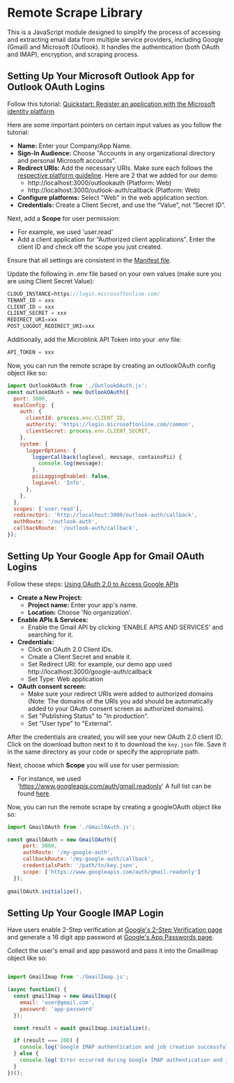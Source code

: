 # Remote Scrape Library
This is a JavaScript module designed to simplify the process of accessing and extracting email data from multiple service providers, including Google (Gmail) and Microsoft (Outlook). It handles the authentication (both OAuth and IMAP), encryption, and scraping process. 


## Setting Up Your Microsoft Outlook App for Outlook OAuth Logins

Follow this tutorial: [Quickstart: Register an application with the Microsoft identity platform](https://learn.microsoft.com/en-us/azure/active-directory/develop/quickstart-register-app)

Here are some important pointers on certain input values as you follow the tutorial:
- **Name:** Enter your Company/App Name.
- **Sign-In Audience:** Choose "Accounts in any organizational directory and personal Microsoft accounts".
- **Redirect URIs:** Add the necessary URIs. Make sure each follows the [respective platform guideline](https://learn.microsoft.com/en-us/azure/active-directory/develop/reply-url). Here are 2 that we added for our demo:
    - http://localhost:3000/outlookauth (Platform: Web)
    - http://localhost:3000/outlook-auth/callback (Platform: Web)
- **Configure platforms:** Select "Web" in the web application section.
- **Credentials:** Create a Client Secret, and use the “Value”, not “Secret ID”.

Next, add a **Scope** for user permission:
- For example, we used 'user.read'
- Add a client application for “Authorized client applications”. Enter the client ID and check off the scope you just created.

Ensure that all settings are consistent in the [Manifest file](https://learn.microsoft.com/en-us/azure/active-directory/develop/reference-app-manifest?WT.mc_id=Portal-Microsoft_AAD_RegisteredApps).

Update the following in .env file based on your own values (make sure you are using Client Secret Value):
```javascript
CLOUD_INSTANCE=https://login.microsoftonline.com/
TENANT_ID = xxx
CLIENT_ID = xxx
CLIENT_SECRET = xxx
REDIRECT_URI=xxx
POST_LOGOUT_REDIRECT_URI=xxx
```

Additionally, add the Microblink API Token into your .env file:
```javascript
API_TOKEN = xxx
```

Now, you can run the remote scrape by creating an outlookOAuth config object like so:

```javascript
import OutlookOAuth from './OutlookOAuth.js';
const outlookOAuth = new OutlookOAuth({
  port: 3000,
  msalConfig: {
    auth: {
      clientId: process.env.CLIENT_ID,
      authority: 'https://login.microsoftonline.com/common',
      clientSecret: process.env.CLIENT_SECRET,
    },
    system: {
      loggerOptions: {
        loggerCallback(loglevel, message, containsPii) {
          console.log(message);
        },
        piiLoggingEnabled: false,
        logLevel: 'Info',
      },
    },
  },
  scopes: ['user.read'],
  redirectUri: 'http://localhost:3000/outlook-auth/callback',
  authRoute: '/outlook-auth',
  callbackRoute: '/outlook-auth/callback',
});
```


## Setting Up Your Google App for Gmail OAuth Logins

Follow these steps: [Using OAuth 2.0 to Access Google APIs](https://support.google.com/cloud/answer/6158849)

- **Create a New Project:**<br>
    - **Project name:** Enter your app's name.<br>
    - **Location:** Choose 'No organization'.
- **Enable APIs & Services:**<br>
    - Enable the Gmail API by clicking 'ENABLE APIS AND SERVICES' and searching for it.
- **Credentials:**<br>
    - Click on OAuth 2.0 Client IDs.<br>
    - Create a Client Secret and enable it.<br> 
    - Set Redirect URI: for example, our demo app used http://localhost:3000/google-auth/callback<br>
    - Set Type: Web application
- **OAuth consent screen:**<br>
    - Make sure your redirect URIs were added to authorized domains (Note: The domains of the URIs you add should be automatically added to your OAuth consent screen as authorized domains).<br>
    - Set "Publishing Status" to "In production".<br>
    - Set "User type" to "External".

After the credentials are created, you will see your new OAuth 2.0 client ID. Click on the download button next to it to download the `key.json` file. Save it in the same directory as your code or specify the appropriate path.

Next, choose which **Scope** you will use for user permission:
- For instance, we used 'https://www.googleapis.com/auth/gmail.readonly'
A full list can be found [here](https://developers.google.com/identity/protocols/oauth2/scopes). 

 Now, you can run the remote scrape by creating a googleOAuth object like so:

```javascript
import GmailOAuth from './GmailOAuth.js';

const gmailOAuth = new GmailOAuth({
     port: 3000,
     authRoute: '/my-google-auth',
     callbackRoute: '/my-google-auth/callback',
     credentialsPath: '/path/to/key.json',
     scope: ['https://www.googleapis.com/auth/gmail.readonly']
  });
  
gmailOAuth.initialize();
```

## Setting Up Your Google IMAP Login

Have users enable 2-Step verification at [Google's 2-Step Verification page](https://myaccount.google.com/signinoptions/two-step-verification/enroll-welcome) and generate a 16 digit app password at [Google's App Passwords page](https://myaccount.google.com/apppasswords). 

Collect the user's email and app password and pass it into the GmailImap object like so:

```javascript

import GmailImap from './GmailImap.js';

(async function() {
  const gmailImap = new GmailImap({
    email: 'user@gmail.com',
    password: 'app-password'
  });

  const result = await gmailImap.initialize();

  if (result === 200) {
    console.log('Google IMAP authentication and job creation successful!');
  } else {
    console.log('Error occurred during Google IMAP authentication and job creation.');
  }
})();
```